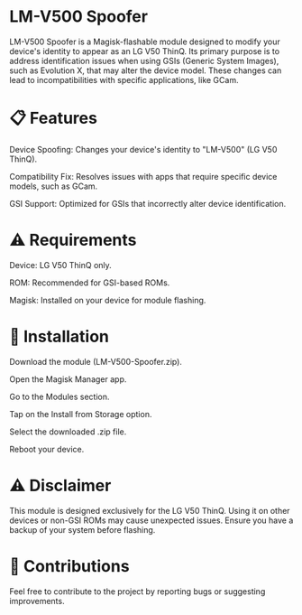 # LM-V500 Spoofer

LM-V500 Spoofer is a Magisk-flashable module designed to modify your device's identity to appear as an LG V50 ThinQ. Its primary purpose is to address identification issues when using GSIs (Generic System Images), such as Evolution X, that may alter the device model. These changes can lead to incompatibilities with specific applications, like GCam.

# 📋 Features

Device Spoofing: Changes your device's identity to "LM-V500" (LG V50 ThinQ).

Compatibility Fix: Resolves issues with apps that require specific device models, such as GCam.

GSI Support: Optimized for GSIs that incorrectly alter device identification.

# ⚠️ Requirements

Device: LG V50 ThinQ only.

ROM: Recommended for GSI-based ROMs.

Magisk: Installed on your device for module flashing.

# 🚀 Installation

Download the module (LM-V500-Spoofer.zip).

Open the Magisk Manager app.

Go to the Modules section.

Tap on the Install from Storage option.

Select the downloaded .zip file.

Reboot your device.

# ⚠️ Disclaimer

This module is designed exclusively for the LG V50 ThinQ.
Using it on other devices or non-GSI ROMs may cause unexpected issues.
Ensure you have a backup of your system before flashing.

# 🤝 Contributions

Feel free to contribute to the project by reporting bugs or suggesting improvements.
